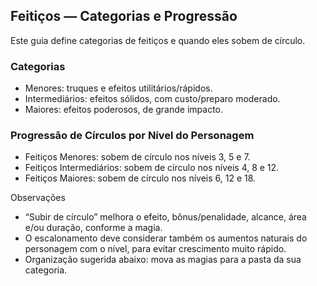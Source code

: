 ## Feitiços — Categorias e Progressão

Este guia define categorias de feitiços e quando eles sobem de círculo.

### Categorias

- Menores: truques e efeitos utilitários/rápidos.
- Intermediários: efeitos sólidos, com custo/preparo moderado.
- Maiores: efeitos poderosos, de grande impacto.

### Progressão de Círculos por Nível do Personagem

- Feitiços Menores: sobem de círculo nos níveis 3, 5 e 7.
- Feitiços Intermediários: sobem de círculo nos níveis 4, 8 e 12.
- Feitiços Maiores: sobem de círculo nos níveis 6, 12 e 18.

Observações

- “Subir de círculo” melhora o efeito, bônus/penalidade, alcance, área e/ou duração, conforme a magia.
- O escalonamento deve considerar também os aumentos naturais do personagem com o nível, para evitar crescimento muito rápido.
- Organização sugerida abaixo: mova as magias para a pasta da sua categoria.


